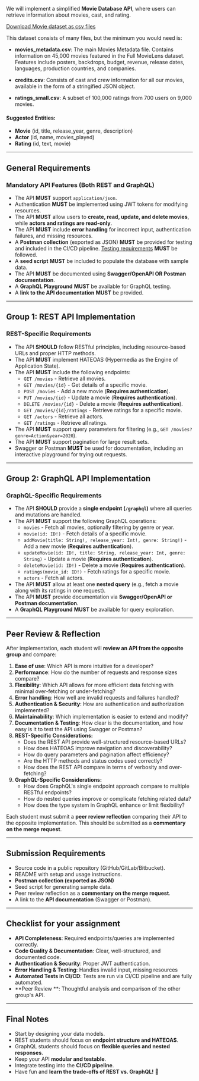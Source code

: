 We will implement a simplified **Movie Database API**, where users can retrieve information about movies, cast, and rating.

[Download Movie dataset as csv files](https://www.kaggle.com/datasets/rounakbanik/the-movies-dataset)

This dataset consists of many files, but the minimum you would need is:

- **movies_metadata.csv**: The main Movies Metadata file. Contains information on 45,000 movies featured in the Full MovieLens dataset. Features include posters, backdrops, budget, revenue, release dates, languages, production countries, and companies.

- **credits.csv**: Consists of cast and crew information for all our movies, available in the form of a stringified JSON object.

- **ratings_small.csv**: A subset of 100,000 ratings from 700 users on 9,000 movies.

#### **Suggested Entities:**

- **Movie** (id, title, release_year, genre, description)
- **Actor** (id, name, movies_played)
- **Rating** (id, text, movie)

---

## **General Requirements**

### **Mandatory API Features (Both REST and GraphQL)**

- The API **MUST** support `application/json`.
- Authentication **MUST** be implemented using JWT tokens for modifying resources.
- The API **MUST** allow users to **create, read, update, and delete movies**, while **actors and ratings are read-only**.
- The API **MUST** include **error handling** for incorrect input, authentication failures, and missing resources.
- A **Postman collection** (exported as JSON) **MUST** be provided for testing and included in the CI/CD pipeline. [Testing requirements](TESTING.md) **MUST** be followed.
- A **seed script** **MUST** be included to populate the database with sample data.
- The API **MUST** be documented using **Swagger/OpenAPI OR Postman documentation**.
- A **GraphQL Playground** **MUST** be available for GraphQL testing.
- A **link to the API documentation** **MUST** be provided.

---

## **Group 1: REST API Implementation**

### **REST-Specific Requirements**

- The API **SHOULD** follow RESTful principles, including resource-based URLs and proper HTTP methods.
- The API **MUST** implement HATEOAS (Hypermedia as the Engine of Application State).
- The API **MUST** include the following endpoints:
  - `GET /movies` - Retrieve all movies.
  - `GET /movies/{id}` - Get details of a specific movie.
  - `POST /movies` - Add a new movie (**Requires authentication**).
  - `PUT /movies/{id}` - Update a movie (**Requires authentication**).
  - `DELETE /movies/{id}` - Delete a movie (**Requires authentication**).
  - `GET /movies/{id}/ratings` - Retrieve ratings for a specific movie.
  - `GET /actors` - Retrieve all actors.
  - `GET /ratings` - Retrieve all ratings.
- The API **MUST** support query parameters for filtering (e.g., `GET /movies?genre=Action&year=2020`).
- The API **MUST** support pagination for large result sets.
- Swagger or Postman **MUST** be used for documentation, including an interactive playground for trying out requests.

---

## **Group 2: GraphQL API Implementation**

### **GraphQL-Specific Requirements**

- The API **SHOULD** provide a **single endpoint (`/graphql`)** where all queries and mutations are handled.
- The API **MUST** support the following GraphQL operations:
  - `movies` - Fetch all movies, optionally filtering by genre or year.
  - `movie(id: ID!)` - Fetch details of a specific movie.
  - `addMovie(title: String!, release_year: Int!, genre: String!)` - Add a new movie (**Requires authentication**).
  - `updateMovie(id: ID!, title: String, release_year: Int, genre: String)` - Update a movie (**Requires authentication**).
  - `deleteMovie(id: ID!)` - Delete a movie (**Requires authentication**).
  - `ratings(movie_id: ID!)` - Fetch ratings for a specific movie.
  - `actors` - Fetch all actors.
- The API **MUST** allow at least one **nested query** (e.g., fetch a movie along with its ratings in one request).
- The API **MUST** provide documentation via **Swagger/OpenAPI or Postman documentation**.
- A **GraphQL Playground** **MUST** be available for query exploration.

---

## **Peer Review & Reflection**

After implementation, each student will **review an API from the opposite group** and compare:

1. **Ease of use**: Which API is more intuitive for a developer?
2. **Performance**: How do the number of requests and response sizes compare?
3. **Flexibility**: Which API allows for more efficient data fetching with minimal over-fetching or under-fetching?
4. **Error handling**: How well are invalid requests and failures handled?
5. **Authentication & Security**: How are authentication and authorization implemented?
6. **Maintainability**: Which implementation is easier to extend and modify?
7. **Documentation & Testing**: How clear is the documentation, and how easy is it to test the API using Swagger or Postman?
8. **REST-Specific Considerations:**
   - Does the REST API provide well-structured resource-based URLs?
   - How does HATEOAS improve navigation and discoverability?
   - How do query parameters and pagination affect efficiency?
   - Are the HTTP methods and status codes used correctly?
   - How does the REST API compare in terms of verbosity and over-fetching?
9. **GraphQL-Specific Considerations:**
   - How does GraphQL's single endpoint approach compare to multiple RESTful endpoints?
   - How do nested queries improve or complicate fetching related data?
   - How does the type system in GraphQL enhance or limit flexibility?

Each student must submit a **peer review reflection** comparing their API to the opposite implementation. This should be submitted as a **commentary on the merge request**.

---

## **Submission Requirements**

- Source code in a public repository (GitHub/GitLab/Bitbucket).
- README with setup and usage instructions.
- **Postman collection (exported as JSON)**  
- Seed script for generating sample data.
- Peer review reflection as a **commentary on the merge request**.
- A link to the **API documentation** (Swagger or Postman).

---

## **Checklist for your assignment**

- **API Completeness**: Required endpoints/queries are implemented correctly.
- **Code Quality & Documentation**: Clear, well-structured, and documented code.
- **Authentication & Security**: Proper JWT authentication.
- **Error Handling & Testing**: Handles invalid input, missing resources
- **Automated Tests in CI/CD**: Tests are run via CI/CD pipeline and are fully automated. 
- **Peer Review **: Thoughtful analysis and comparison of the other group's API.

---

## **Final Notes**

- Start by designing your data models.
- REST students should focus on **endpoint structure and HATEOAS**.
- GraphQL students should focus on **flexible queries and nested responses**.
- Keep your API **modular and testable**.
- Integrate testing into the **CI/CD pipeline**.
- Have fun and **learn the trade-offs of REST vs. GraphQL!** 🚀